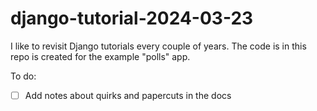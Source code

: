 # django-tutorial-2024-03-23

I like to revisit Django tutorials every couple of years. The code is in this repo is created for the example "polls" app.

To do:
- [ ] Add notes about quirks and papercuts in the docs
